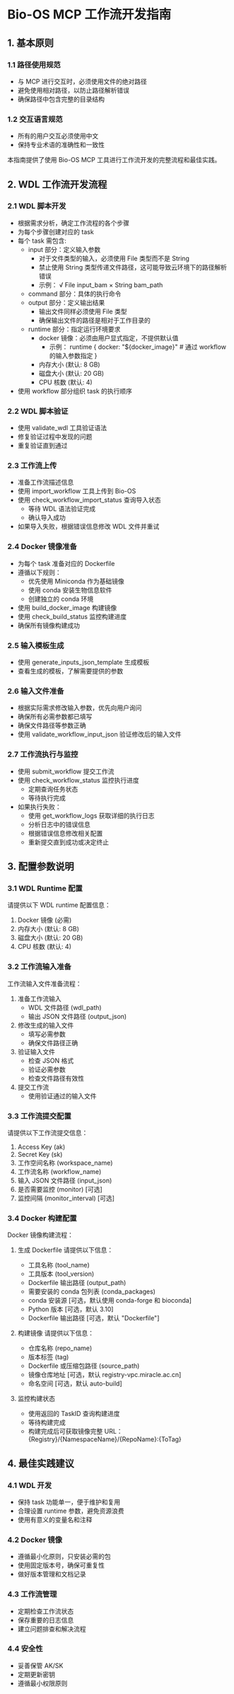 # Bio-OS MCP 工作流开发指南

## 1. 基本原则

### 1.1 路径使用规范
- 与 MCP 进行交互时，必须使用文件的绝对路径
- 避免使用相对路径，以防止路径解析错误
- 确保路径中包含完整的目录结构

### 1.2 交互语言规范
- 所有的用户交互必须使用中文
- 保持专业术语的准确性和一致性

本指南提供了使用 Bio-OS MCP 工具进行工作流开发的完整流程和最佳实践。

## 2. WDL 工作流开发流程

### 2.1 WDL 脚本开发
- 根据需求分析，确定工作流程的各个步骤
- 为每个步骤创建对应的 task
- 每个 task 需包含:
  * input 部分：定义输入参数
    - 对于文件类型的输入，必须使用 File 类型而不是 String
    - 禁止使用 String 类型传递文件路径，这可能导致云环境下的路径解析错误
    - 示例：
      √ File input_bam
      × String bam_path
  * command 部分：具体的执行命令
  * output 部分：定义输出结果
    - 输出文件同样必须使用 File 类型
    - 确保输出文件的路径是相对于工作目录的
  * runtime 部分：指定运行环境要求
    - docker 镜像：必须由用户显式指定，不提供默认值
      * 示例：
        runtime {
          docker: "${docker_image}"  # 通过 workflow 的输入参数指定
        }
    - 内存大小 (默认: 8 GB)
    - 磁盘大小 (默认: 20 GB)
    - CPU 核数 (默认: 4)
- 使用 workflow 部分组织 task 的执行顺序

### 2.2 WDL 脚本验证
- 使用 validate_wdl 工具验证语法
- 修复验证过程中发现的问题
- 重复验证直到通过

### 2.3 工作流上传
- 准备工作流描述信息
- 使用 import_workflow 工具上传到 Bio-OS
- 使用 check_workflow_import_status 查询导入状态
  * 等待 WDL 语法验证完成
  * 确认导入成功
- 如果导入失败，根据错误信息修改 WDL 文件并重试

### 2.4 Docker 镜像准备
- 为每个 task 准备对应的 Dockerfile
- 遵循以下规则：
  * 优先使用 Miniconda 作为基础镜像
  * 使用 conda 安装生物信息软件
  * 创建独立的 conda 环境
- 使用 build_docker_image 构建镜像
- 使用 check_build_status 监控构建进度
- 确保所有镜像构建成功

### 2.5 输入模板生成
- 使用 generate_inputs_json_template 生成模板
- 查看生成的模板，了解需要提供的参数

### 2.6 输入文件准备
- 根据实际需求修改输入参数，优先向用户询问
- 确保所有必需参数都已填写
- 确保文件路径等参数正确
- 使用 validate_workflow_input_json 验证修改后的输入文件

### 2.7 工作流执行与监控
- 使用 submit_workflow 提交工作流
- 使用 check_workflow_status 监控执行进度
  * 定期查询任务状态
  * 等待执行完成
- 如果执行失败：
  * 使用 get_workflow_logs 获取详细的执行日志
  * 分析日志中的错误信息
  * 根据错误信息修改相关配置
  * 重新提交直到成功或决定终止

## 3. 配置参数说明

### 3.1 WDL Runtime 配置
请提供以下 WDL runtime 配置信息：
1. Docker 镜像 (必需)
2. 内存大小 (默认: 8 GB)
3. 磁盘大小 (默认: 20 GB)
4. CPU 核数 (默认: 4)

### 3.2 工作流输入准备
工作流输入文件准备流程：
1. 准备工作流输入
   - WDL 文件路径 (wdl_path)
   - 输出 JSON 文件路径 (output_json)
2. 修改生成的输入文件
   - 填写必需参数
   - 确保文件路径正确
3. 验证输入文件
   - 检查 JSON 格式
   - 验证必需参数
   - 检查文件路径有效性
4. 提交工作流
   - 使用验证通过的输入文件

### 3.3 工作流提交配置
请提供以下工作流提交信息：
1. Access Key (ak)
2. Secret Key (sk)
3. 工作空间名称 (workspace_name)
4. 工作流名称 (workflow_name)
5. 输入 JSON 文件路径 (input_json)
6. 是否需要监控 (monitor) [可选]
7. 监控间隔 (monitor_interval) [可选]

### 3.4 Docker 构建配置
Docker 镜像构建流程：

1. 生成 Dockerfile
   请提供以下信息：
   - 工具名称 (tool_name)
   - 工具版本 (tool_version)
   - Dockerfile 输出路径 (output_path)
   - 需要安装的 conda 包列表 (conda_packages)
   - conda 安装源 [可选，默认使用 conda-forge 和 bioconda]
   - Python 版本 [可选，默认 3.10]
   - Dockerfile 输出路径 [可选，默认 "Dockerfile"]

2. 构建镜像
   请提供以下信息：
   - 仓库名称 (repo_name)
   - 版本标签 (tag)
   - Dockerfile 或压缩包路径 (source_path)
   - 镜像仓库地址 [可选，默认 registry-vpc.miracle.ac.cn]
   - 命名空间 [可选，默认 auto-build]

3. 监控构建状态
   - 使用返回的 TaskID 查询构建进度
   - 等待构建完成
   - 构建完成后可获取镜像完整 URL：{Registry}/{NamespaceName}/{RepoName}:{ToTag}

## 4. 最佳实践建议

### 4.1 WDL 开发
- 保持 task 功能单一，便于维护和复用
- 合理设置 runtime 参数，避免资源浪费
- 使用有意义的变量名和注释

### 4.2 Docker 镜像
- 遵循最小化原则，只安装必需的包
- 使用固定版本号，确保可重复性
- 做好版本管理和文档记录

### 4.3 工作流管理
- 定期检查工作流状态
- 保存重要的日志信息
- 建立问题排查和解决流程

### 4.4 安全性
- 妥善保管 AK/SK
- 定期更新密钥
- 遵循最小权限原则 